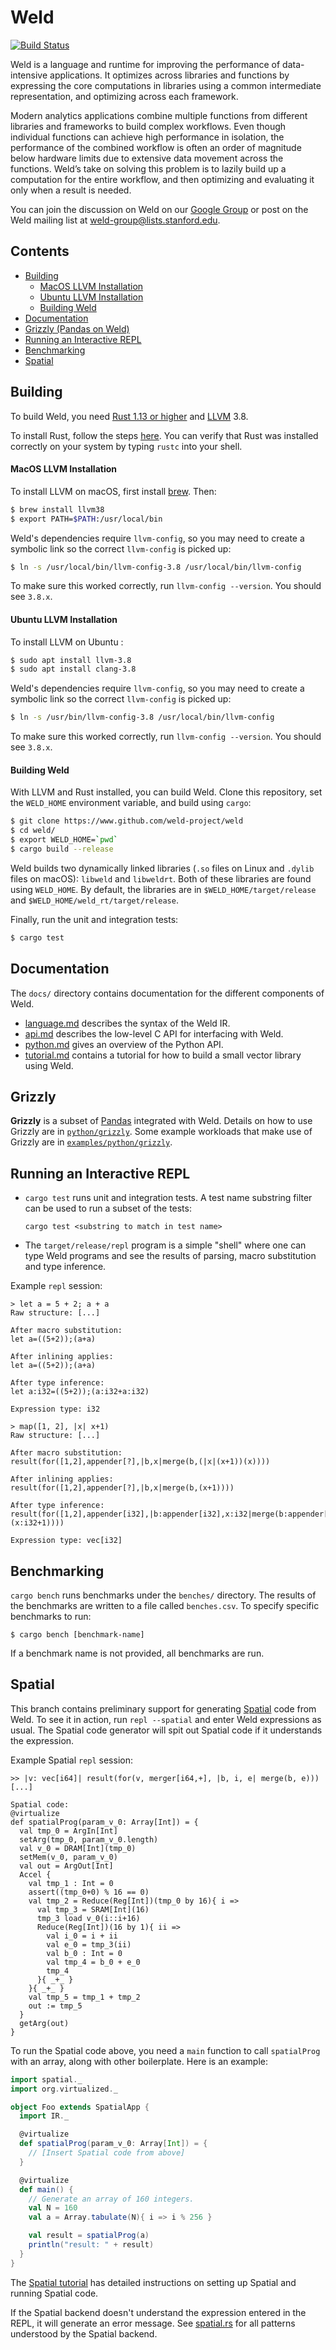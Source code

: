 # Weld

[![Build Status](https://travis-ci.org/weld-project/weld.svg?branch=master)](https://travis-ci.org/weld-project/weld)

Weld is a language and runtime for improving the performance of data-intensive applications. It optimizes across libraries and functions by expressing the core computations in libraries using a common intermediate representation, and optimizing across each framework.

Modern analytics applications combine multiple functions from different libraries and frameworks to build complex workflows. Even though individual functions can achieve high performance in isolation, the performance of the combined workflow is often an order of magnitude below hardware limits due to extensive data movement across the functions. Weld’s take on solving this problem is to lazily build up a computation for the entire workflow, and then optimizing and evaluating it only when a result is needed.

You can join the discussion on Weld on our [Google Group](https://groups.google.com/forum/#!forum/weld-users) or post on the Weld mailing list at [weld-group@lists.stanford.edu](mailto:weld-group@lists.stanford.edu).

## Contents

  * [Building](#building)
      - [MacOS LLVM Installation](#macos-llvm-installation)
      - [Ubuntu LLVM Installation](#ubuntu-llvm-installation)
      - [Building Weld](#building-weld)
  * [Documentation](#documentation)
  * [Grizzly (Pandas on Weld)](#grizzly)
  * [Running an Interactive REPL](#running-an-interactive-repl)
  * [Benchmarking](#benchmarking)
  * [Spatial](#spatial)

## Building

To build Weld, you need [Rust 1.13 or higher](http://rust-lang.org) and [LLVM](http://llvm.org) 3.8.

To install Rust, follow the steps [here](https://rustup.rs). You can verify that Rust was installed correctly on your system by typing `rustc` into your shell.

#### MacOS LLVM Installation

To install LLVM on macOS, first install [brew](https://brew.sh/). Then:

```bash
$ brew install llvm38
$ export PATH=$PATH:/usr/local/bin
```

Weld's dependencies require `llvm-config`, so you may need to create a symbolic link so the correct `llvm-config` is picked up:

```bash
$ ln -s /usr/local/bin/llvm-config-3.8 /usr/local/bin/llvm-config
```

To make sure this worked correctly, run `llvm-config --version`. You should see `3.8.x`.

#### Ubuntu LLVM Installation

To install LLVM on Ubuntu :

```bash
$ sudo apt install llvm-3.8
$ sudo apt install clang-3.8
```

Weld's dependencies require `llvm-config`, so you may need to create a symbolic link so the correct `llvm-config` is picked up:

```bash
$ ln -s /usr/bin/llvm-config-3.8 /usr/local/bin/llvm-config
```

To make sure this worked correctly, run `llvm-config --version`. You should see `3.8.x`.

#### Building Weld

With LLVM and Rust installed, you can build Weld. Clone this repository, set the `WELD_HOME` environment variable, and build using `cargo`:

```bash
$ git clone https://www.github.com/weld-project/weld
$ cd weld/
$ export WELD_HOME=`pwd`
$ cargo build --release
```

Weld builds two dynamically linked libraries (`.so` files on Linux and `.dylib` files on macOS): `libweld` and `libweldrt`. Both of these libraries are found using `WELD_HOME`. By default, the libraries are in `$WELD_HOME/target/release` and `$WELD_HOME/weld_rt/target/release`.

Finally, run the unit and integration tests:

```bash
$ cargo test
```

## Documentation

The `docs/` directory contains documentation for the different components of Weld.

* [language.md](https://github.com/weld-project/weld/blob/master/docs/language.md) describes the syntax of the Weld IR.
* [api.md](https://github.com/weld-project/weld/blob/master/docs/api.md) describes the low-level C API for interfacing with Weld.
* [python.md](https://github.com/weld-project/weld/blob/master/docs/python.md) gives an overview of the Python API.
* [tutorial.md](https://github.com/weld-project/weld/blob/master/docs/tutorial.md) contains a tutorial for how to build a small vector library using Weld.

## Grizzly

**Grizzly** is a subset of [Pandas](http://pandas.pydata.org/) integrated with Weld. Details on how to use Grizzly are in
[`python/grizzly`](https://github.com/weld-project/weld/tree/master/python/grizzly).
Some example workloads that make use of Grizzly are in [`examples/python/grizzly`](https://github.com/weld-project/weld/tree/master/examples/python/grizzly).

## Running an Interactive REPL

* `cargo test` runs unit and integration tests. A test name substring filter can be used to run a subset of the tests:
   
   ```
   cargo test <substring to match in test name>
   ```

* The `target/release/repl` program is a simple "shell" where one can type Weld programs and see
  the results of parsing, macro substitution and type inference.

Example `repl` session:
```
> let a = 5 + 2; a + a
Raw structure: [...]

After macro substitution:
let a=((5+2));(a+a)

After inlining applies:
let a=((5+2));(a+a)

After type inference:
let a:i32=((5+2));(a:i32+a:i32)

Expression type: i32

> map([1, 2], |x| x+1)
Raw structure: [...]

After macro substitution:
result(for([1,2],appender[?],|b,x|merge(b,(|x|(x+1))(x))))

After inlining applies:
result(for([1,2],appender[?],|b,x|merge(b,(x+1))))

After type inference:
result(for([1,2],appender[i32],|b:appender[i32],x:i32|merge(b:appender[i32],(x:i32+1))))

Expression type: vec[i32]
```

## Benchmarking

`cargo bench` runs benchmarks under the `benches/` directory. The results of the benchmarks are written to a file called `benches.csv`. To specify specific benchmarks to run:

```
$ cargo bench [benchmark-name]
```

If a benchmark name is not provided, all benchmarks are run.

## Spatial

This branch contains preliminary support for generating [Spatial](https://github.com/stanford-ppl/spatial-lang)
code from Weld.  To see it in action, run `repl --spatial` and enter Weld expressions as usual.
The Spatial code generator will spit out Spatial code if it understands the expression.

Example Spatial `repl` session:
```
>> |v: vec[i64]| result(for(v, merger[i64,+], |b, i, e| merge(b, e)))
[...]

Spatial code:
@virtualize
def spatialProg(param_v_0: Array[Int]) = {
  val tmp_0 = ArgIn[Int]
  setArg(tmp_0, param_v_0.length)
  val v_0 = DRAM[Int](tmp_0)
  setMem(v_0, param_v_0)
  val out = ArgOut[Int]
  Accel {
    val tmp_1 : Int = 0
    assert((tmp_0+0) % 16 == 0)
    val tmp_2 = Reduce(Reg[Int])(tmp_0 by 16){ i =>
      val tmp_3 = SRAM[Int](16)
      tmp_3 load v_0(i::i+16)
      Reduce(Reg[Int])(16 by 1){ ii =>
        val i_0 = i + ii
        val e_0 = tmp_3(ii)
        val b_0 : Int = 0
        val tmp_4 = b_0 + e_0
        tmp_4
      }{ _+_ }
    }{ _+_ }
    val tmp_5 = tmp_1 + tmp_2
    out := tmp_5
  }
  getArg(out)
}
```

To run the Spatial code above, you need a `main` function to call `spatialProg` with an array,
along with other boilerplate.  Here is an example:
```scala
import spatial._
import org.virtualized._

object Foo extends SpatialApp {
  import IR._

  @virtualize
  def spatialProg(param_v_0: Array[Int]) = {
    // [Insert Spatial code from above]
  }

  @virtualize
  def main() {
    // Generate an array of 160 integers.
    val N = 160
    val a = Array.tabulate(N){ i => i % 256 }

    val result = spatialProg(a)
    println("result: " + result)
  }
}
```

The [Spatial tutorial](http://spatial-lang.readthedocs.io/en/latest/tutorial.html) has
detailed instructions on setting up Spatial and running Spatial code.

If the Spatial backend doesn't understand the expression entered in the REPL, it will
generate an error message.  See [spatial.rs](weld/spatial.rs) for all patterns understood by the
Spatial backend.

